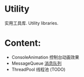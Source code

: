 Utility
==============================
实用工具库.
Utility libraries.

Content:
==============================
- ConsoleAnimation 控制台动画效果
- MessageQueue [消息队列](./include/MessageQueue.hpp)
- ThreadPool 线程池 (TODO)
